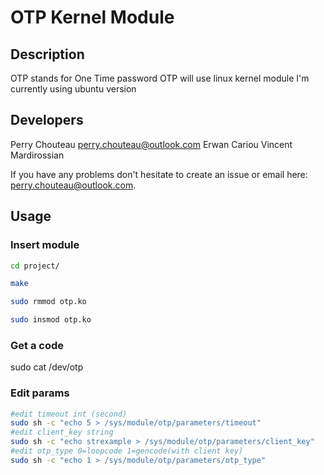# OTP Kernel Module

## Description

OTP stands for One Time password
OTP will use linux kernel module I'm currently using ubuntu version 

## Developers

Perry Chouteau perry.chouteau@outlook.com
Erwan Cariou
Vincent Mardirossian

If you have any problems don't hesitate to create an issue or email here: perry.chouteau@outlook.com.

## Usage

### Insert module

```sh
cd project/

make

sudo rmmod otp.ko

sudo insmod otp.ko
```

### Get a code

sudo cat /dev/otp

### Edit params

```sh
#edit timeout int (second)
sudo sh -c "echo 5 > /sys/module/otp/parameters/timeout"
#edit client_key string
sudo sh -c "echo strexample > /sys/module/otp/parameters/client_key"
#edit otp_type 0=loopcode 1=gencode(with client key)
sudo sh -c "echo 1 > /sys/module/otp/parameters/otp_type"
```